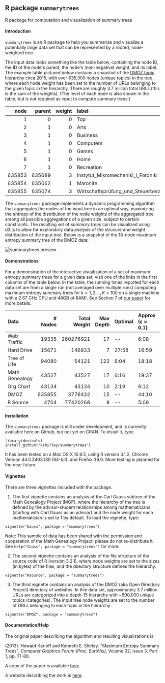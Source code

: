 ## R package `summarytrees`

R package for computation and visualization of summary trees

#### Introduction

`summarytrees` is an R package to help you summarize and visualize a potentially large data set that can be represented by a rooted, node-weighted tree.

The input data looks something like the table below, containing the node ID, the ID of the node's parent, the node's (non-negative) weight, and its label. The example table pictured below contains a snapshot of the [DMOZ topic hierarchy](http://www.dmoz.org/) circa 2015, with over 635,000 nodes (unique topics) in the tree, where each node weight has been set to the number of URLs belonging to the given topic in the hierarchy. There are roughly 3.7 million total URLs (this is the sum of the weights). (The level of each node is also shown in the table, but is not required as input to compute summary trees.)

|   node| parent| weight|label                                 | level|
|------:|------:|------:|:-------------------------------------|-----:|
|      1|      0|      0|Top                                   |     1|
|      2|      1|      0|Arts                                  |     2|
|      3|      1|      0|Business                              |     2|
|      4|      1|      0|Computers                             |     2|
|      5|      1|      0|Games                                 |     2|
|      6|      1|      0|Home                                  |     2|
|      7|      1|      0|Recreation                            |     2|
| 635853| 635689|      3|Instytut_Mikromechaniki_i_Fotoniki    |    15|
| 635854| 635062|      1|Maronite                              |    15|
| 635855| 635074|      3|Wirtschaftsprüfung_und_Steuerberatung |    15|

The `summarytrees` package implements a dynamic programming algorithm that aggregates the nodes of the input tree in an optimal way, maximizing the entropy of the distribution of the node weights of the aggregated tree among all possible aggregations of a given size, subject to certain constraints. The resulting set of *summary trees* can be visualized using d3.js to allow for exploratory data analysis of the strucure and weight distribution of the input tree. Below is a snapshot of the 18-node maximum entropy summary tree of the DMOZ data:

![summarytrees preview](http://www.research.att.com/~kshirley/figures/dmoz-readme.png)

#### Demonstrations

For a demonstration of the interactive visualization of a set of maximum entropy summary trees for a given data set, visit one of the links in the first columns of the table below. In the table, the running times reported for each data set are from a single run (not averaged over multiple runs) computing maximum entropy summary trees for $k = 1, 2, .., K = 100$ on a single machine with a 2.67 GHz CPU and 48GB of RAM). See Section 7 of [our paper](http://www.research.att.com/~kshirley/papers/KarloffShirleyWebsite.pdf) for more details.

|Data           | # Nodes| Total Weight| Max Depth|Optimal |Approx ($\epsilon = 0.1$) |Approx ($\epsilon = 0.5$) |Greedy |
|:--------------|-------:|------------:|---------:|:-------|:--------------------------|:--------------------------|:------|
|Web Traffic    |   19335|    260276921|        17|  --    |6:08                       |1:02                       |0:05   |
|Hard Drive     |   15671|       146933|         7|27:58   |16:59                      |2:11                       |0:02   |
|Tree of Life   |   94080|        54121|       123|6:04    |18:18                      |2:30                       |0:13   |
|Math Genealogy |   43527|        43527|        17|6:16    |19:37                      |3:31                       |0:05   |
|Org Chart      |   43134|        43134|        10|2:19    |6:12                       |0:55                       |0:03   |
|DMOZ           |  635855|      3776432|        15|  --    |44:10                      |8:11                       |1:03   |
|R Source       |    4704|     77420268|         8|  --    |5:09                       |0:59                       |0:01   |

#### Installation

The `summarytrees` package is still under development, and is currently available here on Github, but not yet on CRAN. To install it, type
```{r}
library(devtools)
install_github("kshirley/summarytrees")
```

It has been tested on a Mac OS X 10.9.5, using R version 3.1.2, Chrome Version 44.0.2403.130 (64-bit), and Firefox 39.0. More testing is planned for the near future.

#### Vignettes

There are three vignettes included with the package.
<!--
and the data associated with each vignette is also included with the package.
-->

1. The first vignette contains an analysis of the Carl Gauss subtree of the Math Genealogy Project (MGP), where the hierarchy of the tree is defined by the advisor-student relationships among mathematicians (starting with Carl Gauss as an advisor) and the node weight for each mathematician is set to 1 by default. To load the vignette, type:
```{r}
vignette("Gauss", package = "summarytrees")
```
Note: This sample of data has been shared with the permission and cooperation of the Math Genealogy Project; please do not re-distribute it. See `help("Gauss", package = "summarytrees")` for more.

2. The second vignette contains an analysis of the file structure of the source code of R (version 3.2.1), where node weights are set to the sizes (in bytes) of the files, and the directory structure defines the hierarchy.
```{r}
vignette("Rsource", package = "summarytrees")
```

3. The third vignette contains an analysis of the DMOZ (aka Open Directory Project) directory of websites. In thie data set, approximately 3.7 million URLs are categorized into a depth-15 hierarchy with ~600,000 unique topics (categories). The input tree node weights are set to the number of URLs belonging to each topic in the hierarchy.
```{r}
vignette("DMOZ", package = "summarytrees")
```


#### Documentation/Help

The original paper describing the algorithm and resulting visualizations is:

(2013). Howard Karloff and Kenneth E. Shirley. "Maximum Entropy Summary Trees", 
<i>Computer Graphics Forum (Proc. EuroVis)</i>, Volume 32, Issue 3, Part 1, pp. 71-80.

A copy of the paper is available [here](http://www.research.att.com/~kshirley/papers/KarloffShirleyWebsite.pdf).

A website describing the work is [here](http://www.research.att.com/~kshirley/summarytrees.html).

